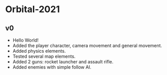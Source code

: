 # Orbital-2021

## v0
- Hello World!
- Added the player character, camera movement and general movement.
- Added physics elements.
- Tested several map elements.
- Added 2 guns: rocket launcher and assault rifle.
- Added enemies with simple follow AI.
